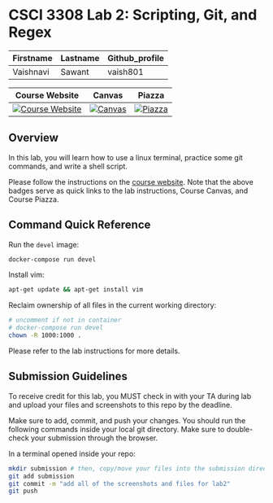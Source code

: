 # CSCI 3308 Lab 2: Scripting, Git, and Regex

| Firstname | Lastname | Github_profile |
| --------- | -------- | -------------- |
| Vaishnavi | Sawant   | vaish801       |

|                                                Course Website                                                 |                                                    Canvas                                                    |                                              Piazza                                              |
| :-----------------------------------------------------------------------------------------------------------: | :----------------------------------------------------------------------------------------------------------: | :----------------------------------------------------------------------------------------------: |
| [![Course Website](https://img.shields.io/badge/Labs-Lab2-0A4D99)](https://csci3308.pages.dev/docs/labs/lab2) | [![Canvas](https://img.shields.io/badge/Canvas-CSCI3308-CFB87C)](https://canvas.colorado.edu/courses/110498) | [![Piazza](https://img.shields.io/badge/-Piazza-3e7aab)](https://piazza.com/class/m0agkuig4k6v4) |

## Overview

In this lab, you will learn how to use a linux terminal, practice some git commands, and write a shell script.

Please follow the instructions on the [course website](https://csci3308.pages.dev/docs/labs/lab2). Note that the above badges serve as quick links to the lab instructions, Course Canvas, and Course Piazza.

## Command Quick Reference

Run the `devel` image:

```bash
docker-compose run devel
```

Install vim:

```bash
apt-get update && apt-get install vim
```

Reclaim ownership of all files in the current working directory:

```bash
# uncomment if not in container
# docker-compose run devel
chown -R 1000:1000 .
```

Please refer to the lab instructions for more details.

## Submission Guidelines

To receive credit for this lab, you MUST check in with your TA during lab and upload your files and screenshots to this repo by the deadline.

Make sure to add, commit, and push your changes. You should run the following commands inside your local git directory. Make sure to double-check your submission through the browser.

In a terminal opened inside your repo:

```bash
mkdir submission # then, copy/move your files into the submission directory
git add submission
git commit -m "add all of the screenshots and files for lab2"
git push
```
